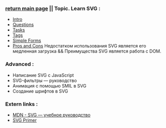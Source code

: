 ### [return main page](#) || Topic. Learn SVG :
* [Intro](SVG_INTRO.md)
* [Questions](SVG_QUESTIONS.md)
* [Tasks](SVG_TASKS.md)
* [Tags](TAGS.md)
* [Simple Forms](SVG_FORMS.md)
* [Pros and Cons](PROS_AND_CONS.md) Недостатком использования SVG является его медленная загрузка && Преимущества SVG является работа с DOM.

### Advanced :
* Написание SVG с JavaScript
* SVG-фильтры — руководство
* Анимация с помощью SMIL в SVG
* Создание шрифтов в SVG

### Extern links :
* [MDN - SVG — учебное руководство](https://developer.mozilla.org/ru/docs/Web/SVG/Tutorial)
* [SVG Primer](https://www.w3.org/Graphics/SVG/IG/resources/svgprimer.html)
